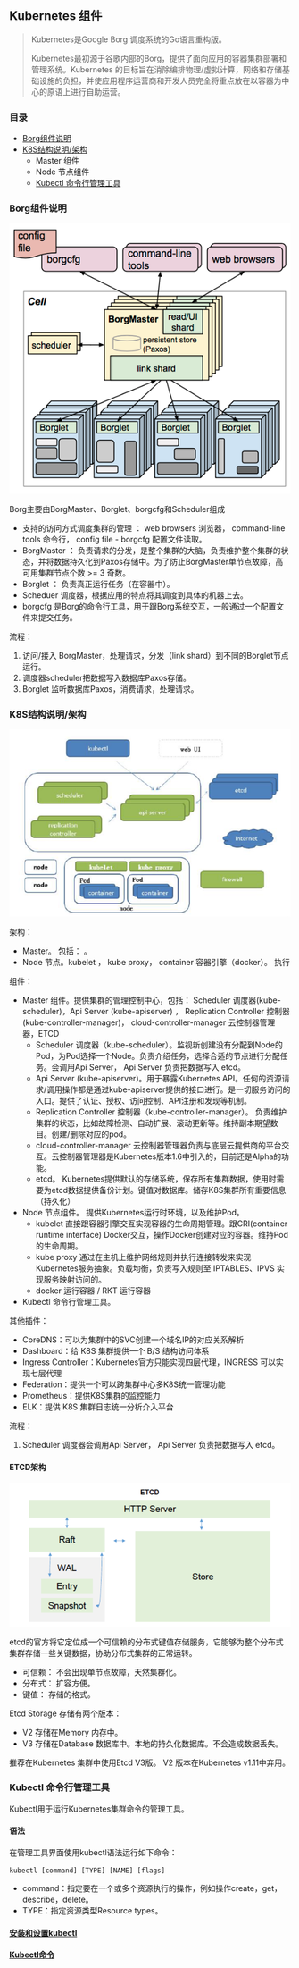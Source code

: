 ## Kubernetes 组件

> Kubernetes是Google Borg 调度系统的Go语言重构版。
>
> Kubernetes最初源于谷歌内部的Borg，提供了面向应用的容器集群部署和管理系统。Kubernetes 的目标旨在消除编排物理/虚拟计算，网络和存储基础设施的负担，并使应用程序运营商和开发人员完全将重点放在以容器为中心的原语上进行自助运营。
>

### 目录
* [Borg组件说明](#Borg组件说明)
* [K8S结构说明/架构](#K8S结构说明/架构)
    * Master 组件
    * Node 节点组件
    * [Kubectl 命令行管理工具](#Kubectl-命令行管理工具)

### Borg组件说明
![Borg架构](../images/google-borg-architecture.png)

Borg主要由BorgMaster、Borglet、borgcfg和Scheduler组成
* 支持的访问方式调度集群的管理 ： web browsers 浏览器， command-line tools 命令行， config file - borgcfg 配置文件读取。 
* BorgMaster ： 负责请求的分发，是整个集群的大脑，负责维护整个集群的状态，并将数据持久化到Paxos存储中。为了防止BorgMaster单节点故障，高可用集群节点个数 >= 3 奇数。
* Borglet ： 负责真正运行任务（在容器中）。
* Scheduer 调度器，根据应用的特点将其调度到具体的机器上去。
* borgcfg 是Borg的命令行工具，用于跟Borg系统交互，一般通过一个配置文件来提交任务。

流程：
1. 访问/接入 BorgMaster，处理请求，分发（link shard）到不同的Borglet节点运行。
2. 调度器scheduler把数据写入数据库Paxos存储。
3. Borglet 监听数据库Paxos，消费请求，处理请求。

### K8S结构说明/架构
![Kubernetes架构](../images/Kubernetes-Architecture.png)

架构： 
* Master。 包括： 。
* Node 节点。kubelet ， kube proxy， container 容器引擎（docker）。 执行

组件：
* Master 组件。提供集群的管理控制中心，包括： Scheduler 调度器(kube-scheduler)，Api Server (kube-apiserver) ， Replication Controller 控制器(kube-controller-manager)， cloud-controller-manager 云控制器管理器，ETCD
    * Scheduler 调度器（kube-scheduler）。监视新创建没有分配到Node的Pod，为Pod选择一个Node。负责介绍任务，选择合适的节点进行分配任务。会调用Api Server， Api Server 负责把数据写入 etcd。
    * Api Server (kube-apiserver)。用于暴露Kubernetes API。任何的资源请求/调用操作都是通过kube-apiserver提供的接口进行。是一切服务访问的入口。提供了认证、授权、访问控制、API注册和发现等机制。
    * Replication Controller 控制器（kube-controller-manager）。 负责维护集群的状态，比如故障检测、自动扩展、滚动更新等。维持副本期望数目。创建/删除对应的pod。
    * cloud-controller-manager 云控制器管理器负责与底层云提供商的平台交互。云控制器管理器是Kubernetes版本1.6中引入的，目前还是Alpha的功能。
    * etcd。 Kubernetes提供默认的存储系统，保存所有集群数据，使用时需要为etcd数据提供备份计划。键值对数据库。储存K8S集群所有重要信息（持久化）
* Node 节点组件。 提供Kubernetes运行时环境，以及维护Pod。
    * kubelet  直接跟容器引擎交互实现容器的生命周期管理。跟CRI(container runtime interface) Docker交互，操作Docker创建对应的容器。维持Pod的生命周期。
    * kube proxy 通过在主机上维护网络规则并执行连接转发来实现Kubernetes服务抽象。负载均衡，负责写入规则至 IPTABLES、IPVS 实现服务映射访问的。
    * docker 运行容器 / RKT 运行容器 
* Kubectl 命令行管理工具。


其他插件： 
* CoreDNS：可以为集群中的SVC创建一个域名IP的对应关系解析
* Dashboard：给 K8S 集群提供一个 B/S 结构访问体系
* Ingress Controller：Kubernetes官方只能实现四层代理，INGRESS 可以实现七层代理
* Federation：提供一个可以跨集群中心多K8S统一管理功能
* Prometheus：提供K8S集群的监控能力
* ELK：提供 K8S 集群日志统一分析介入平台

流程：
1. Scheduler 调度器会调用Api Server， Api Server 负责把数据写入 etcd。

#### ETCD架构
![ETCD架构](../images/ETCD-Architecture.png)


etcd的官方将它定位成一个可信赖的分布式键值存储服务，它能够为整个分布式集群存储一些关键数据，协助分布式集群的正常运转。

* 可信赖： 不会出现单节点故障，天然集群化。
* 分布式： 扩容方便。
* 键值： 存储的格式。

Etcd Storage 存储有两个版本：
* V2  存储在Memory 内存中。
* V3  存储在Database 数据库中。本地的持久化数据库。不会造成数据丢失。

推荐在Kubernetes 集群中使用Etcd V3版。 V2 版本在Kubernetes v1.11中弃用。

### Kubectl 命令行管理工具
Kubectl用于运行Kubernetes集群命令的管理工具。

#### 语法
在管理工具界面使用kubectl语法运行如下命令：

```text
kubectl [command] [TYPE] [NAME] [flags]
```

* command：指定要在一个或多个资源执行的操作，例如操作create，get，describe，delete。
* TYPE：指定资源类型Resource types。

#### [安装和设置kubectl](Kubernetes-kubectl-install.md)

#### [Kubectl命令](Kubernetes-kubectl-CLI.md)
